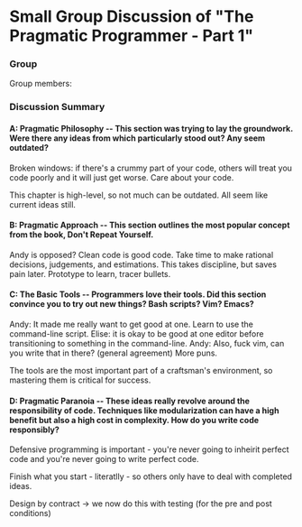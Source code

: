 # Small Group Discussion of "The Pragmatic Programmer - Part 1"

### Group

Group members: 

### Discussion Summary

#### A: Pragmatic Philosophy -- This section was trying to lay the groundwork. Were there any ideas from which particularly stood out? Any seem outdated?

Broken windows: if there's a crummy part of your code, others will treat you code poorly and it will just get worse. Care about your code. 

This chapter is high-level, so not much can be outdated. All seem like current ideas still.

#### B: Pragmatic Approach -- This section outlines the most popular concept from the book, Don't Repeat Yourself. 

Andy is opposed?
Clean code is good code.
Take time to make rational decisions, judgements, and estimations. This takes discipline, but saves pain later.
Prototype to learn, tracer bullets.

#### C: The Basic Tools -- Programmers love their tools. Did this section convince you to try out new things? Bash scripts? Vim? Emacs?

Andy: It made me really want to get good at one. Learn to use the command-line script. 
Elise: it is okay to be good at one editor before transitioning to something in the command-line.
Andy: Also, fuck vim, can you write that in there? (general agreement) More puns.

The tools are the most important part of a craftsman's environment, so mastering them is critical for success.

#### D: Pragmatic Paranoia -- These ideas really revolve around the responsibility of code. Techniques like modularization can have a high benefit but also a high cost in complexity. How do you write code responsibly? 

Defensive programming is important - you're never going to inheirit perfect code and you're never going to write perfect code. 

Finish what you start - literatlly - so others only have to deal with completed ideas.

Design by contract -> we now do this with testing (for the pre and post conditions)